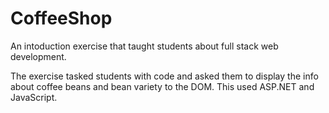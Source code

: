# CoffeeShop

An intoduction exercise that taught students about full stack web development. 

The exercise tasked students with code and asked them to display the info about coffee beans and bean variety to the DOM. This used ASP.NET and JavaScript. 
